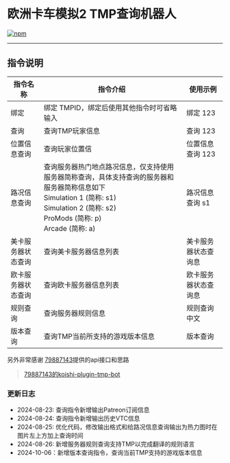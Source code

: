 # 欧洲卡车模拟2 TMP查询机器人

[![npm](https://img.shields.io/npm/v/koishi-plugin-ets2-tmp-consult-bot?style=flat-square)](https://www.npmjs.com/package/koishi-plugin-ets2-tmp-consult-bot)

---
## 指令说明
| 指令名称           | 指令介绍                                                                                                                                                                                   | 使用示例            |
|-------------------|------------------------------------------------------------------------------------------------------------------------------------------------------------------------------------------|----------------------|
| 绑定              | 绑定 TMPID，绑定后使用其他指令时可省略输入                                                                                  | 绑定 123            |
| 查询              | 查询TMP玩家信息                                                                                                                             | 查询 123            |
| 位置信息查询       | 查询玩家位置信                                                                                 | 位置信息查询 123     |
| 路况信息查询       | 查询服务器热门地点路况信息，仅支持使用服务器简称查询，具体支持查询的服务器和服务器简称信息如下</br>Simulation 1 (简称: s1)</br>Simulation 2 (简称: s2)</br>ProMods (简称: p)</br>Arcade  (简称: a) | 路况信息查询 s1          |
| 美卡服务器状态查询  | 查询美卡服务器信息列表                                                                                                             | 美卡服务器状态查询息    |
| 欧卡服务器状态查询  | 查询欧卡服务器信息列表                                                                                                                 | 欧卡服务器状态查询息    |
| 规则查询           | 查询服务器规则信息                                                                                                                 | 规则查询 中文           |
| 版本查询          |查询TMP当前所支持的游戏版本信息                                                                                                  | 版本查询             |
另外非常感谢 [79887143](https://github.com/79887143)提供的api接口和思路
>[79887143的koishi-plugin-tmp-bot](https://github.com/79887143/koishi-plugin-tmp-bot?tab=readme-ov-file#koishi-plugin-tmp-bot)

### 更新日志
- 2024-08-23: 查询指令新增输出Patreon订阅信息
- 2024-08-24: 查询指令新增输出历史VTC信息
- 2024-08-25: 优化代码，修改输出格式和给路况信息查询输出为热力图时在图片左上方加上查询时间
- 2024-08-26: 新增服务器规则查询支持TMP以完成翻译的规则语言
- 2024-10-06：新增版本查询指令，查询当前TMP支持的游戏版本信息